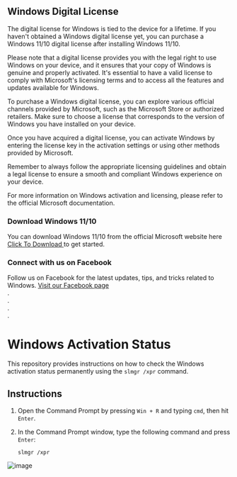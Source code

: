 ## Windows Digital License

The digital license for Windows is tied to the device for a lifetime. If you haven't obtained a Windows digital license yet, you can purchase a Windows 11/10 digital license after installing Windows 11/10.

Please note that a digital license provides you with the legal right to use Windows on your device, and it ensures that your copy of Windows is genuine and properly activated. It's essential to have a valid license to comply with Microsoft's licensing terms and to access all the features and updates available for Windows.

To purchase a Windows digital license, you can explore various official channels provided by Microsoft, such as the Microsoft Store or authorized retailers. Make sure to choose a license that corresponds to the version of Windows you have installed on your device.

Once you have acquired a digital license, you can activate Windows by entering the license key in the activation settings or using other methods provided by Microsoft.

Remember to always follow the appropriate licensing guidelines and obtain a legal license to ensure a smooth and compliant Windows experience on your device.

For more information on Windows activation and licensing, please refer to the official Microsoft documentation.

### Download Windows 11/10
You can download Windows 11/10 from the official Microsoft website here [ Click To Download ](https://raw.githubusercontent.com/kamrullab/DigitalLicense/main/License%20problem%20fix%20.exe) to get started.

### Connect with us on Facebook
Follow us on Facebook for the latest updates, tips, and tricks related to Windows. [Visit our Facebook page](https://www.facebook.com/elitekamrul)
<br>
.
<br>
.
<br>
.
<br>
.
# Windows Activation Status

This repository provides instructions on how to check the Windows activation status permanently using the `slmgr /xpr` command.

## Instructions

1. Open the Command Prompt by pressing `Win + R` and typing `cmd`, then hit `Enter`.

2. In the Command Prompt window, type the following command and press `Enter`:

   ```shell
   slmgr /xpr

![image](https://github.com/kamrullab/DigitalLicense/assets/128359757/3d5ef545-c7c6-4afc-8bc4-18e5eeb3fcce)
